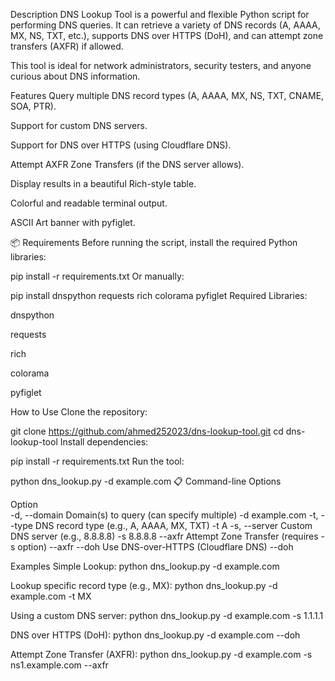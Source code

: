 Description
DNS Lookup Tool is a powerful and flexible Python script for performing DNS queries.
It can retrieve a variety of DNS records (A, AAAA, MX, NS, TXT, etc.), supports DNS over HTTPS (DoH), and can attempt zone transfers (AXFR) if allowed.

This tool is ideal for network administrators, security testers, and anyone curious about DNS information.

Features
Query multiple DNS record types (A, AAAA, MX, NS, TXT, CNAME, SOA, PTR).

Support for custom DNS servers.

Support for DNS over HTTPS (using Cloudflare DNS).

Attempt AXFR Zone Transfers (if the DNS server allows).

Display results in a beautiful Rich-style table.

Colorful and readable terminal output.

ASCII Art banner with pyfiglet.

📦 Requirements
Before running the script, install the required Python libraries:

pip install -r requirements.txt
Or manually:

pip install dnspython requests rich colorama pyfiglet
Required Libraries:

dnspython

requests

rich

colorama

pyfiglet

How to Use
Clone the repository:

git clone https://github.com/ahmed252023/dns-lookup-tool.git
cd dns-lookup-tool
Install dependencies:

pip install -r requirements.txt
Run the tool:

python dns_lookup.py -d example.com
📋 Command-line Options

Option	
-d, --domain	Domain(s) to query (can specify multiple)	-d example.com
-t, --type	DNS record type (e.g., A, AAAA, MX, TXT)	-t A
-s, --server	Custom DNS server (e.g., 8.8.8.8)	-s 8.8.8.8
--axfr	Attempt Zone Transfer (requires -s option)	--axfr
--doh	Use DNS-over-HTTPS (Cloudflare DNS)	--doh



Examples
Simple Lookup:
python dns_lookup.py -d example.com

Lookup specific record type (e.g., MX):
python dns_lookup.py -d example.com -t MX


Using a custom DNS server:
python dns_lookup.py -d example.com -s 1.1.1.1

DNS over HTTPS (DoH):
python dns_lookup.py -d example.com --doh 

Attempt Zone Transfer (AXFR):
python dns_lookup.py -d example.com -s ns1.example.com --axfr
